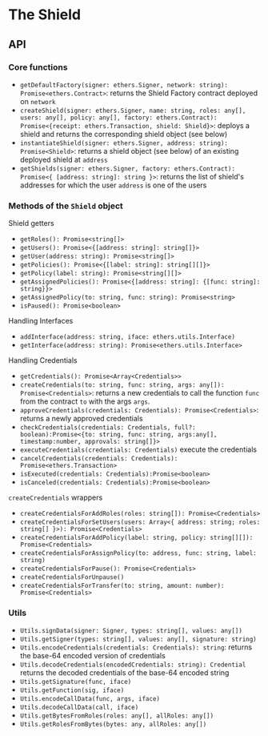 # The Shield

## API

### Core functions

-   `getDefaultFactory(signer: ethers.Signer, network: string): Promise<ethers.Contract>`: returns the Shield Factory contract deployed on `network`
-   `createShield(signer: ethers.Signer, name: string, roles: any[], users: any[], policy: any[], factory: ethers.Contract): Promise<{receipt: ethers.Transaction, shield: Shield}>`: deploys a shield and returns the corresponding shield object (see below)
-   `instantiateShield(signer: ethers.Signer, address: string): Promise<Shield>`: returns a shield object (see below) of an existing deployed shield at `address`
-   `getShields(signer: ethers.Signer, factory: ethers.Contract): Promise<{ [address: string]: string }>`: returns the list of shield's addresses for which the user `address` is one of the users

### Methods of the `Shield` object

Shield getters

-   `getRoles(): Promise<string[]>`
-   `getUsers(): Promise<{[address: string]: string[]}>`
-   `getUser(address: string): Promise<string[]>`
-   `getPolicies(): Promise<{[label: string]: string[][]}>`
-   `getPolicy(label: string): Promise<string[][]>`
-   `getAssignedPolicies(): Promise<{[address: string]: {[func: string]: string}}>`
-   `getAssignedPolicy(to: string, func: string): Promise<string>`
-   `isPaused(): Promise<boolean>`

Handling Interfaces

-   `addInterface(address: string, iface: ethers.utils.Interface)`
-   `getInterface(address: string): Promise<ethers.utils.Interface>`

Handling Credentials

-   `getCredentials(): Promise<Array<Credentials>>`
-   `createCredentials(to: string, func: string, args: any[]): Promise<Credentials>`: returns a new credentials to call the function `func` from the contract `to` with the args `args`.
-   `approveCredentials(credentials: Credentials): Promise<Credentials>`: returns a newly approved credentials
-   `checkCredentials(credentials: Credentials, full?: boolean):Promise<{to: string, func: string, args:any[], timestamp:number, approvals: string[]}>`
-   `executeCredentials(credentials: Credentials)` execute the credentials
-   `cancelCredentials(credentials: Credentials): Promise<ethers.Transaction>`
-   `isExecuted(credentials: Credentials):Promise<boolean>`
-   `isCanceled(credentials: Credentials):Promise<boolean>`

`createCredentials` wrappers

-   `createCredentialsForAddRoles(roles: string[]): Promise<Credentials>`
-   `createCredentialsForSetUsers(users: Array<{ address: string; roles: string[] }>): Promise<Credentials>`
-   `createCredentialsForAddPolicy(label: string, policy: string[][]): Promise<Credentials>`
-   `createCredentialsForAssignPolicy(to: address, func: string, label: string)`
-   `createCredentialsForPause(): Promise<Credentials>`
-   `createCredentialsForUnpause()`
-   `createCredentialsForTransfer(to: string, amount: number): Promise<Credentials>`

### Utils

-   `Utils.signData(signer: Signer, types: string[], values: any[])`
-   `Utils.getSigner(types: string[], values: any[], signature: string)`
-   `Utils.encodeCredentials(credentials: Credentials): string`: returns the base-64 encoded version of credentials
-   `Utils.decodeCredentials(encodedCredentials: string): Credential` returns the decoded credentials of the base-64 encoded string
-   `Utils.getSignature(func, iface)`
-   `Utils.getFunction(sig, iface)`
-   `Utils.encodeCallData(func, args, iface)`
-   `Utils.decodeCallData(call, iface)`
-   `Utils.getBytesFromRoles(roles: any[], allRoles: any[])`
-   `Utils.getRolesFromBytes(bytes: any, allRoles: any[])`
